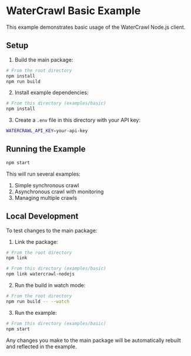 # WaterCrawl Basic Example

This example demonstrates basic usage of the WaterCrawl Node.js client.

## Setup

1. Build the main package:
```bash
# From the root directory
npm install
npm run build
```

2. Install example dependencies:
```bash
# From this directory (examples/basic)
npm install
```

3. Create a `.env` file in this directory with your API key:
```bash
WATERCRAWL_API_KEY=your-api-key
```

## Running the Example

```bash
npm start
```

This will run several examples:
1. Simple synchronous crawl
2. Asynchronous crawl with monitoring
3. Managing multiple crawls

## Local Development

To test changes to the main package:

1. Link the package:
```bash
# From the root directory
npm link

# From this directory (examples/basic)
npm link watercrawl-nodejs
```

2. Run the build in watch mode:
```bash
# From the root directory
npm run build -- --watch
```

3. Run the example:
```bash
# From this directory (examples/basic)
npm start
```

Any changes you make to the main package will be automatically rebuilt and reflected in the example.
